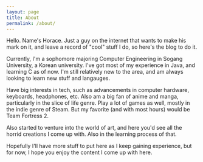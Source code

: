 ```yaml
---
layout: page
title: About
permalink: /about/
---
```


Hello. Name's Horace. Just a guy on the internet that wants to make his mark on it, and leave a record of "cool" stuff I do, so here's the blog to do it.

Currently, I'm a sophomore majoring Computer Engineering in Sogang University, a Korean university.
I've got most of my experience in Java, and learning C as of now. I'm still relatively new to the area, and am always looking to learn new stuff and langauges.

Have big interests in tech, such as advancements in computer hardware, keyboards, headphones, etc. Also am a big fan of anime and manga, particularly in the slice of life genre.
Play a lot of games as well, mostly in the indie genre of Steam. But my favorite (and with most hours) would be Team Fortress 2.

Also started to venture into the world of art, and here you'd see all the horrid creations I come up with. Also in the learning process of that.

Hopefully I'll have more stuff to put here as I keep gaining experience, but for now, I hope you enjoy the content I come up with here.